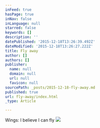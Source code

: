```yaml
---
inFeed: true
hasPage: true
inNav: false
inLanguage: null
starred: false
keywords: []
description: ''
datePublished: '2015-12-18T13:26:39.492Z'
dateModified: '2015-12-18T13:26:27.222Z'
title: Fly away
author: []
authors: []
publisher:
  name: null
  domain: null
  url: null
  favicon: null
sourcePath: _posts/2015-12-18-fly-away.md
published: true
url: fly-away/index.html
_type: Article

---
```

Wings: I believe I can fly
![](https://the-grid-user-content.s3-us-west-2.amazonaws.com/2766d7e7-51d0-4bab-8109-96a4dcb2af72.JPG)